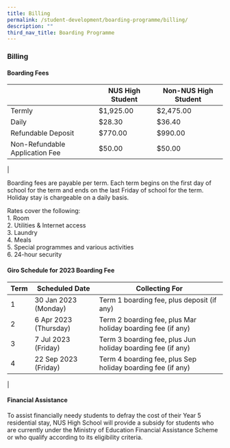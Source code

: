 ```yaml
---
title: Billing
permalink: /student-development/boarding-programme/billing/
description: ""
third_nav_title: Boarding Programme
---
```

### Billing

#### Boarding Fees

|  | NUS High Student | Non-NUS High Student |
|---|---|---|
| Termly | $1,925.00 | $2,475.00 |
| Daily | $28.30 | $36.40 |
| Refundable Deposit | $770.00 | $990.00 |
| Non-Refundable Application Fee | $50.00 | $50.00 |
|

Boarding fees are payable per term. Each term begins on the first day of school for the term and ends on the last Friday of school for the term. Holiday stay is chargeable on a daily basis.

Rates cover the following:<br>
1\. Room<br>
2\. Utilities &amp; Internet access<br>
3\. Laundry<br>
4\. Meals<br>
5\. Special programmes and various activities<br>
6\. 24-hour security

#### Giro Schedule for 2023 Boarding Fee

| Term | Scheduled Date | Collecting For |
|---|---|---|
| 1 | 30 Jan 2023 (Monday) | Term 1 boarding fee, plus deposit (if any) |
| 2 | 6 Apr 2023 (Thursday) | Term 2 boarding fee, plus Mar holiday boarding fee (if any) |
| 3 | 7 Jul 2023 (Friday) | Term 3 boarding fee, plus Jun holiday boarding fee (if any) |
| 4 | 22 Sep 2023 (Friday) | Term 4  boarding fee, plus Sep holiday boarding fee (if any) |
|

#### Financial Assistance<br>
To assist financially needy students to defray the cost of their Year 5 residential stay, NUS High School will provide a subsidy for students who are currently under the Ministry of Education Financial Assistance Scheme or who qualify according to its eligibility criteria.
